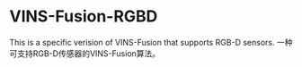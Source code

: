 # VINS-Fusion-RGBD
This is a specific verision of VINS-Fusion that supports RGB-D sensors. 一种可支持RGB-D传感器的VINS-Fusion算法。
